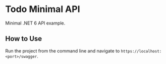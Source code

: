 # Todo Minimal API
Minimal .NET 6 API example. 

## How to Use
Run the project from the command line and navigate to `https://localhost:<port>/swagger`.